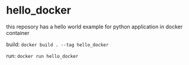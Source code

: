 # hello_docker

this reposory has a hello world example for python application in docker container

build: `docker build . --tag hello_docker`

run: `docker run hello_docker`
